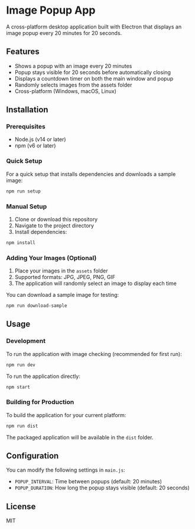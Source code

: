 # Image Popup App

A cross-platform desktop application built with Electron that displays an image popup every 20 minutes for 20 seconds.

## Features

- Shows a popup with an image every 20 minutes
- Popup stays visible for 20 seconds before automatically closing
- Displays a countdown timer on both the main window and popup
- Randomly selects images from the assets folder
- Cross-platform (Windows, macOS, Linux)

## Installation

### Prerequisites

- Node.js (v14 or later)
- npm (v6 or later)

### Quick Setup

For a quick setup that installs dependencies and downloads a sample image:

```bash
npm run setup
```

### Manual Setup

1. Clone or download this repository
2. Navigate to the project directory
3. Install dependencies:

```bash
npm install
```

### Adding Your Images (Optional)

1. Place your images in the `assets` folder
2. Supported formats: JPG, JPEG, PNG, GIF
3. The application will randomly select an image to display each time

You can download a sample image for testing:

```bash
npm run download-sample
```

## Usage

### Development

To run the application with image checking (recommended for first run):

```bash
npm run dev
```

To run the application directly:

```bash
npm start
```

### Building for Production

To build the application for your current platform:

```bash
npm run dist
```

The packaged application will be available in the `dist` folder.

## Configuration

You can modify the following settings in `main.js`:

- `POPUP_INTERVAL`: Time between popups (default: 20 minutes)
- `POPUP_DURATION`: How long the popup stays visible (default: 20 seconds)

## License

MIT
